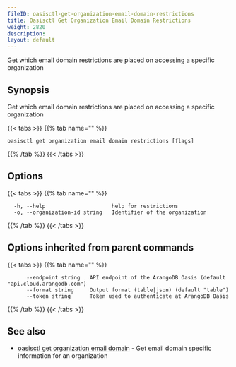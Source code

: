 ```yaml
---
fileID: oasisctl-get-organization-email-domain-restrictions
title: Oasisctl Get Organization Email Domain Restrictions
weight: 2820
description: 
layout: default
---
```

Get which email domain restrictions are placed on accessing a specific organization

## Synopsis

Get which email domain restrictions are placed on accessing a specific organization

{{< tabs >}}
{{% tab name="" %}}
```
oasisctl get organization email domain restrictions [flags]
```
{{% /tab %}}
{{< /tabs >}}

## Options

{{< tabs >}}
{{% tab name="" %}}
```
  -h, --help                     help for restrictions
  -o, --organization-id string   Identifier of the organization
```
{{% /tab %}}
{{< /tabs >}}

## Options inherited from parent commands

{{< tabs >}}
{{% tab name="" %}}
```
      --endpoint string   API endpoint of the ArangoDB Oasis (default "api.cloud.arangodb.com")
      --format string     Output format (table|json) (default "table")
      --token string      Token used to authenticate at ArangoDB Oasis
```
{{% /tab %}}
{{< /tabs >}}

## See also

* [oasisctl get organization email domain](oasisctl-get-organization-email-domain)	 - Get email domain specific information for an organization

